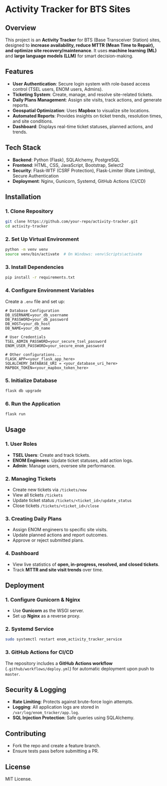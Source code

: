 # Activity Tracker for BTS Sites

## Overview
This project is an **Activity Tracker** for BTS (Base Transceiver Station) sites, designed to **increase availability, reduce MTTR (Mean Time to Repair), and optimize site recovery/maintenance**. It uses **machine learning (ML)** and **large language models (LLM)** for smart decision-making.

## Features
- **User Authentication**: Secure login system with role-based access control (TSEL users, ENOM users, Admins).
- **Ticketing System**: Create, manage, and resolve site-related tickets.
- **Daily Plans Management**: Assign site visits, track actions, and generate reports.
- **Geospatial Optimization**: Uses **Mapbox** to visualize site locations.
- **Automated Reports**: Provides insights on ticket trends, resolution times, and site conditions.
- **Dashboard**: Displays real-time ticket statuses, planned actions, and trends.

## Tech Stack
- **Backend**: Python (Flask), SQLAlchemy, PostgreSQL
- **Frontend**: HTML, CSS, JavaScript, Bootstrap, Select2
- **Security**: Flask-WTF (CSRF Protection), Flask-Limiter (Rate Limiting), Secure Authentication
- **Deployment**: Nginx, Gunicorn, Systemd, GitHub Actions (CI/CD)

## Installation
### 1. Clone Repository
```bash
git clone https://github.com/your-repo/activity-tracker.git
cd activity-tracker
```

### 2. Set Up Virtual Environment
```bash
python -m venv venv
source venv/bin/activate  # On Windows: venv\Scripts\activate
```

### 3. Install Dependencies
```bash
pip install -r requirements.txt
```

### 4. Configure Environment Variables
Create a `.env` file and set up:
```
# Database Configuration
DB_USERNAME=your_db_username
DB_PASSWORD=your_db_password
DB_HOST=your_db_host
DB_NAME=your_db_name

# User Credentials
TSEL_ADMIN_PASSWORD=your_secure_tsel_password
ENOM_USER_PASSWORD=your_secure_enom_password

# Other configurations...
FLASK_APP=<your_flask_app_here>
SQLALCHEMY_DATABASE_URI = <your_database_uri_here>
MAPBOX_TOKEN=<your_mapbox_token_here>
```

### 5. Initialize Database
```bash
flask db upgrade
```

### 6. Run the Application
```bash
flask run
```

## Usage
### 1. User Roles
- **TSEL Users**: Create and track tickets.
- **ENOM Engineers**: Update ticket statuses, add action logs.
- **Admin**: Manage users, oversee site performance.

### 2. Managing Tickets
- Create new tickets via `/tickets/new`
- View all tickets `/tickets`
- Update ticket status `/tickets/<ticket_id>/update_status`
- Close tickets `/tickets/<ticket_id>/close`

### 3. Creating Daily Plans
- Assign ENOM engineers to specific site visits.
- Update planned actions and report outcomes.
- Approve or reject submitted plans.

### 4. Dashboard
- View live statistics of **open, in-progress, resolved, and closed tickets**.
- Track **MTTR and site visit trends** over time.

## Deployment
### 1. Configure Gunicorn & Nginx
- Use **Gunicorn** as the WSGI server.
- Set up **Nginx** as a reverse proxy.

### 2. Systemd Service
```bash
sudo systemctl restart enom_activity_tracker_service
```

### 3. GitHub Actions for CI/CD
The repository includes a **GitHub Actions workflow** (`.github/workflows/deploy.yml`) for automatic deployment upon push to `master`.

## Security & Logging
- **Rate Limiting**: Protects against brute-force login attempts.
- **Logging**: All application logs are stored in `/var/log/enom_tracker/app.log`.
- **SQL Injection Protection**: Safe queries using SQLAlchemy.

## Contributing
- Fork the repo and create a feature branch.
- Ensure tests pass before submitting a PR.

## License
MIT License.


